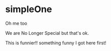# simpleOne

Oh me too

We are No Longer Special
but that's ok.

This is funnier!!
something funny
I got here first!

